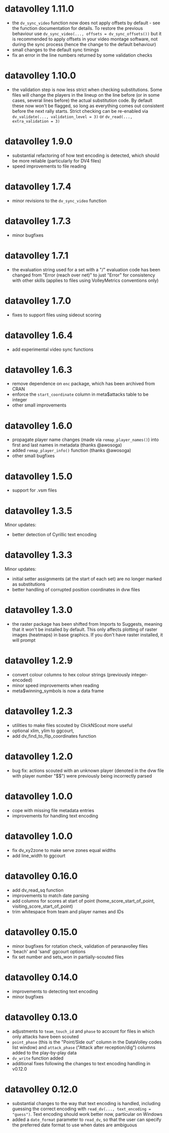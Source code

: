 datavolley 1.11.0
================
- the `dv_sync_video` function now does not apply offsets by default - see the function documentation for details. To restore the previous behaviour use `dv_sync_video(..., offsets = dv_sync_offsets())` but it is recommended to apply offsets in your video montage software, not during the sync process (hence the change to the default behaviour)
- small changes to the default sync timings
- fix an error in the line numbers returned by some validation checks

datavolley 1.10.0
================
- the validation step is now less strict when checking substitutions. Some files will change the players in the lineup on the line before (or in some cases, several lines before) the actual substitution code. By default these now won't be flagged, so long as everything comes out consistent before the next rally starts. Strict checking can be re-enabled via `dv_validate(..., validation_level = 3)` or `dv_read(..., extra_validation = 3)`

datavolley 1.9.0
================
- substantial refactoring of how text encoding is detected, which should be more reliable (particularly for DV4 files)
- speed improvements to file reading

datavolley 1.7.4
================
- minor revisions to the `dv_sync_video` function

datavolley 1.7.3
================
- minor bugfixes

datavolley 1.7.1
================
- the evaluation string used for a set with a "/" evaluation code has been changed from "Error (reach over net)" to just "Error" for consistency with other skills (applies to files using VolleyMetrics conventions only)

datavolley 1.7.0
================
- fixes to support files using sideout scoring

datavolley 1.6.4
================
- add experimental video sync functions

datavolley 1.6.3
================
- remove dependence on `enc` package, which has been archived from CRAN
- enforce the `start_coordinate` column in meta$attacks table to be integer
- other small improvements

datavolley 1.6.0
================
- propagate player name changes (made via `remap_player_names()`) into first and last names in metadata (thanks @awosoga)
- added `remap_player_info()` function (thanks @awosoga)
- other small bugfixes

datavolley 1.5.0
================
- support for .vsm files

datavolley 1.3.5
================
Minor updates:
- better detection of Cyrillic text encoding

datavolley 1.3.3
================
Minor updates:
- initial setter assignments (at the start of each set) are no longer marked as substitutions
- better handling of corrupted position coordinates in dvw files

datavolley 1.3.0
================
- the raster package has been shifted from Imports to Suggests, meaning that it won't be installed by default. This only affects plotting of raster images (heatmaps) in base graphics. If you don't have raster installed, it will prompt

datavolley 1.2.9
=================
- convert colour columns to hex colour strings (previously integer-encoded)
- minor speed improvements when reading
- meta$winning_symbols is now a data frame

datavolley 1.2.3
=================
- utilities to make files scouted by ClickNScout more useful
- optional xlim, ylim to ggcourt,
- add dv_find_to_flip_coordinates function

datavolley 1.2.0
=================
- bug fix: actions scouted with an unknown player (denoted in the dvw file with player number "$$") were previously being incorrectly parsed

datavolley 1.0.0
=================
- cope with missing file metadata entries
- improvements for handling text encoding

datavolley 1.0.0
=================
- fix dv_xy2zone to make serve zones equal widths
- add line_width to ggcourt

datavolley 0.16.0
=================
- add dv_read_sq function
- improvements to match date parsing
- add columns for scores at start of point (home_score_start_of_point, visiting_score_start_of_point)
- trim whitespace from team and player names and IDs

datavolley 0.15.0
=================
- minor bugfixes for rotation check, validation of peranavolley files
- 'beach' and 'sand' ggcourt options
- fix set number and sets_won in partially-scouted files

datavolley 0.14.0
=================
- improvements to detecting text encoding
- minor bugfixes

datavolley 0.13.0
=================
- adjustments to `team_touch_id` and `phase` to account for files in which only attacks have been scouted
- `point_phase` (this is the "Point/Side out" column in the DataVolley codes list window) and `attack_phase` ("Attack after reception/dig") columns added to the play-by-play data
- `dv_write` function added
- additional fixes following the changes to text encoding handling in v0.12.0

datavolley 0.12.0
=================
- substantial changes to the way that text encoding is handled, including guessing the correct encoding with `read_dv(..., text_encoding = "guess")`. Text encoding should work better now, particular on Windows
- added a `date_format` parameter to `read_dv`, so that the user can specify the preferred date format to use when dates are ambiguous

